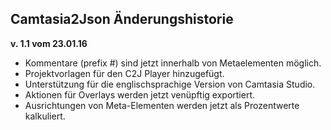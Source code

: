 ## Camtasia2Json Änderungshistorie ##

**v. 1.1 vom 23.01.16**
* Kommentare (prefix #) sind jetzt innerhalb von Metaelementen möglich.
* Projektvorlagen für den C2J Player hinzugefügt.
* Unterstützung für die englischsprachige Version von Camtasia Studio.
* Aktionen für Overlays werden jetzt venüpftig exportiert.
* Ausrichtungen von Meta-Elementen werden jetzt als Prozentwerte kalkuliert.
